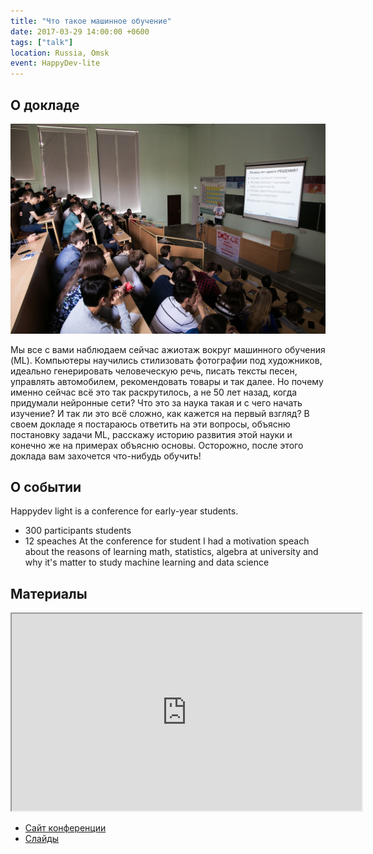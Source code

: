 ```yaml
---
title: "Что такое машинное обучение"
date: 2017-03-29 14:00:00 +0600
tags: ["talk"]
location: Russia, Omsk
event: HappyDev-lite
---
```


## О докладе

![](/assets/2017-03-29-what-is-ml/image.jpeg)

Мы все с вами наблюдаем сейчас ажиотаж вокруг машинного обучения (ML). Компьютеры научились стилизовать фотографии под художников, идеально генерировать человеческую речь, писать тексты песен, управлять автомобилем, рекомендовать товары и так далее. Но почему именно сейчас всё это так раскрутилось, а не 50 лет назад, когда придумали нейронные сети? Что это за наука такая и с чего начать изучение? И так ли это всё сложно, как кажется на первый взгляд?
В своем докладе я постараюсь ответить на эти вопросы, объясню постановку задачи ML, расскажу историю развития этой науки и конечно же на примерах объясню основы. Осторожно, после этого доклада вам захочется что-нибудь обучить!

## О событии

Happydev light is a conference for early-year students.

- 300 participants students
- 12 speaches
  At the conference for student I had a motivation speach about the reasons of learning math, statistics, algebra at university and why it's matter to study machine learning and data science

## Материалы

<iframe src="https://www.youtube.com/embed/NL5hrAk26BY?color=white&theme=light" width="560" height="315"></iframe>

- [Сайт конференции](https://2017-spring.happydev-lite.ru/)
- [Слайды](https://www.slideshare.net/HappyDev-lite/20170326-03-73733541)
